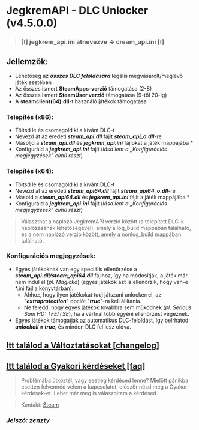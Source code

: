# JegkremAPI - DLC Unlocker (v4.5.0.0)

> ### [!]  jegkrem_api.ini átnevezve -> cream_api.ini [!]

## Jellemzők:

- Lehetőség az ***összes DLC feloldására*** legális megvásárolt/meglévő játék esetében
- Az összes ismert **SteamApps-verzió** támogatása (2-8)
- Az összes ismert **SteamUser verzió** támogatása (9-től 20-ig)
- A **steamclient(64).dll**-t használó játékok támogatása

### Telepítés (x86):

 - Töltsd le és csomagold ki a kívánt DLC-t
 - Nevezd át az eredeti ***steam_api.dll*** fájlt ***steam_api_o.dll***-re
 - Másoljd a ***steam_api.dll*** és ***jegkrem_api.ini*** fájlokat a játék mappájába *
 - Konfiguráld a ***jegkrem_api.ini*** fájlt (*lásd lent a „Konfigurációs megjegyzések” című részt*)


### Telepítés (x64):

 - Töltsd le és csomagold ki a kívánt DLC-t
 - Nevezd át az eredeti ***steam_api64.dll*** fájlt ***steam_api64_o.dll***-re
 - Másold a ***steam_api64.dll*** és ***jegkrem_api.ini*** fájlt a játék mappájába *
 - Konfiguráld a ***jegkrem_api.ini*** fájlt (*lásd lent a „Konfigurációs megjegyzések” című részt*)

> Választhat a naplózó JegkremAPI verzió között (a telepített DLC-k naplózásának lehetőségével), amely a log_build mappában található, és a nem naplózó verzió között, amely a nonlog_build mappában található.

### Konfigurációs megjegyzések:

- Egyes játékoknak van egy speciális ellenőrzése a ***steam_api.dll/steam_api64.dll*** fájlhoz, így ha módosítják, a játék már nem indul el (*pl. Magicka*) (egyes játékok azt is ellenőrzik, hogy van-e *.ini fájl a könyvtárban).
  - Ahhoz, hogy ilyen játékokat tudj játszani unlockerrel, az "***extraprotection***" opciót "***true***"-ra kell állítania.
   - Ne feledd, hogy egyes játékok továbbra sem működnek (*pl. Serious Sam HD: TFE/TSE*), ha a vártnál több egyéni ellenőrzést végeznek.
- Egyes játékok támogatják az automatikus DLC-feloldást, így beírhatod: ***unlockall = true***, és minden DLC fel lesz oldva.


## [Itt találod a Változtatásokat [changelog]](https://github.com/palicz/jegkrem-api/blob/main/changelog.md)
## [Itt találod a Gyakori kérdéseket [faq]](https://github.com/palicz/jegkrem-api/blob/main/faq.md)


> Problémába ütköztél, vagy esetleg kérdésed lenne?
> Mielőtt pánikba esetten felvennéd velem a kapcsolatot, először nézd meg a Gyakori kérdések-et. Lehet már meg is válaszoltam a kérdésed.

>Kontakt: [Steam](https://steamcommunity.com/id/insanezen/)


### ***Jelszó: zenzty***
